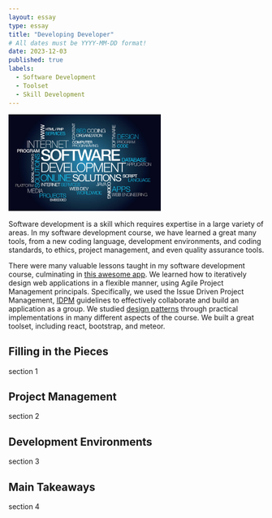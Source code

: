 ```yaml
---
layout: essay
type: essay
title: "Developing Developer"
# All dates must be YYYY-MM-DD format!
date: 2023-12-03
published: true
labels:
  - Software Development 
  - Toolset
  - Skill Development
---
```


<img width="300px" class="rounded float-start pe-4" src="../img/developing-dev/development-word-diagram.jpeg">

Software development is a skill which requires expertise in a large variety of areas. In my software development course, we have learned a great many tools, from a new coding language, development environments, and coding standards, to ethics, project management, and even quality assurance tools. 

There were many valuable lessons taught in my software development course, culminating in [this awesome app](). We learned how to iteratively design web applications in a flexible manner, using Agile Project Management principals. Specifically, we used the Issue Driven Project Management, [IDPM](https://courses.ics.hawaii.edu/ics314f23/morea/project-management/reading-guidelines-idpm.html) guidelines to effectively collaborate and build an application as a group. We studied [design patterns](https://sienner.github.io/essays/tessellation-for-creation.html) through practical implementations in many different aspects of the course. We built a great toolset, including react, bootstrap, and meteor. 

## Filling in the Pieces  
section 1


## Project Management
section 2

## Development Environments
section 3 

## Main Takeaways 
section 4
